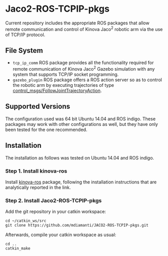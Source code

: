 # Jaco2-ROS-TCPIP-pkgs
Current repository includes the appropriate ROS packages that allow remote communication and control of Kinova Jaco<sup>2</sup> robotic arm via the use of TCP/IP protocol. 

## File System
- `tcp_ip_comm` ROS package provides all the functionality required for remote communication of Kinova Jaco<sup>2</sup> Gazebo simulation with any system that supports TCP/IP socket programming. 
- `gazebo_plugin` ROS package offers a ROS action server so as to control the robotic arm by executing trajectories of type [control_msgs/FollowJointTrajectoryAction](http://docs.ros.org/hydro/api/control_msgs/html/action/FollowJointTrajectory.html).

## Supported Versions
The configuration used was 64 bit Ubuntu 14.04 and ROS indigo. These packages may work with other configurations as well, but they have only been tested for the one recommended.

## Installation
The installation as follows was tested on Ubuntu 14.04 and ROS indigo.

### Step 1. Install kinova-ros
Install [kinova-ros](https://github.com/Kinovarobotics/kinova-ros#installation) package, following the installation instructions that are analytically reported in the link.

### Step 2. Install Jaco2-ROS-TCPIP-pkgs
Add the git repository in your catkin workspace:
```
cd ~/catkin_ws/src
git clone https://github.com/mdiamanti/JACO2-ROS-TCPIP-pkgs.git
```
Afterwards, compile your catkin workspace as usual:
```
cd ..
catkin_make
```
